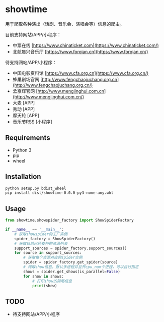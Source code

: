 # showtime

用于爬取各种演出（话剧、音乐会、演唱会等）信息的爬虫。

目前支持网站/APP/小程序：

- 中票在线 [https://www.chinaticket.com](https://www.chinaticket.com/)
- 北航晨兴音乐厅 [https://www.forqian.cn](https://www.forqian.cn/)

待支持网站/APP/小程序：

- 中国电影资料馆 [https://www.cfa.org.cn](https://www.cfa.org.cn/)
- 蜂巢剧场官网 [http://www.fengchaojuchang.org.cn](http://www.fengchaojuchang.org.cn/)
- 孟京辉官网 [http://www.mengjinghui.com.cn](http://www.mengjinghui.com.cn/)
- 大麦 [APP]
- 秀动 [APP]
- 摩天轮 [APP]
- 音乐节RSS [小程序]

## Requirements

- Python 3
- pip
- wheel

## Installation

```bash
python setup.py bdist_wheel
pip install dist/showtime-0.0.0-py3-none-any.whl
```

## Usage

```python
from showtime.showspider_factory import ShowSpiderFactory

if __name__ == '__main__':
    # 获取showspider的工厂实例
    spider_factory = ShowSpiderFactory()
    # 获取目前已经支持的资源列表
    support_sources = spider_factory.support_sources()
    for source in support_sources:
        # 获取每个资源对应的spider实例
        spider = spider_factory.get_spider(source)
        # 爬取show信息，默认多进程并且开cpu_num个进程，可以自行指定
        shows = spider.get_shows(is_parallel=False)
        for show in shows:
            # 打印show的简略信息
            print(show)
```

## TODO

- 待支持网站/APP/小程序